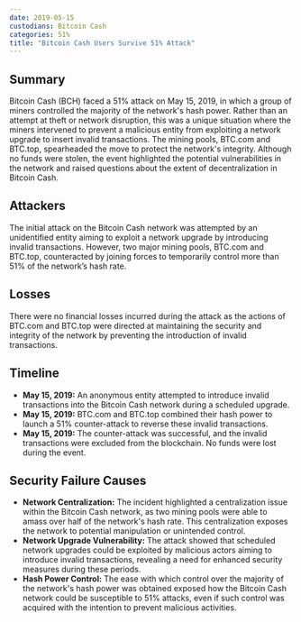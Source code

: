 ```yaml
---
date: 2019-05-15
custodians: Bitcoin Cash
categories: 51%
title: "Bitcoin Cash Users Survive 51% Attack"
---
```


## Summary

Bitcoin Cash (BCH) faced a 51% attack on May 15, 2019, in which a group of miners controlled the majority of the network's hash power. Rather than an attempt at theft or network disruption, this was a unique situation where the miners intervened to prevent a malicious entity from exploiting a network upgrade to insert invalid transactions. The mining pools, BTC.com and BTC.top, spearheaded the move to protect the network's integrity. Although no funds were stolen, the event highlighted the potential vulnerabilities in the network and raised questions about the extent of decentralization in Bitcoin Cash.

## Attackers

The initial attack on the Bitcoin Cash network was attempted by an unidentified entity aiming to exploit a network upgrade by introducing invalid transactions. However, two major mining pools, BTC.com and BTC.top, counteracted by joining forces to temporarily control more than 51% of the network’s hash rate.

## Losses

There were no financial losses incurred during the attack as the actions of BTC.com and BTC.top were directed at maintaining the security and integrity of the network by preventing the introduction of invalid transactions.

## Timeline

- **May 15, 2019:** An anonymous entity attempted to introduce invalid transactions into the Bitcoin Cash network during a scheduled upgrade.
- **May 15, 2019:** BTC.com and BTC.top combined their hash power to launch a 51% counter-attack to reverse these invalid transactions.
- **May 15, 2019:** The counter-attack was successful, and the invalid transactions were excluded from the blockchain. No funds were lost during the event.

## Security Failure Causes

- **Network Centralization:** The incident highlighted a centralization issue within the Bitcoin Cash network, as two mining pools were able to amass over half of the network's hash rate. This centralization exposes the network to potential manipulation or unintended control.
- **Network Upgrade Vulnerability:** The attack showed that scheduled network upgrades could be exploited by malicious actors aiming to introduce invalid transactions, revealing a need for enhanced security measures during these periods.
- **Hash Power Control:** The ease with which control over the majority of the network's hash power was obtained exposed how the Bitcoin Cash network could be susceptible to 51% attacks, even if such control was acquired with the intention to prevent malicious activities.
